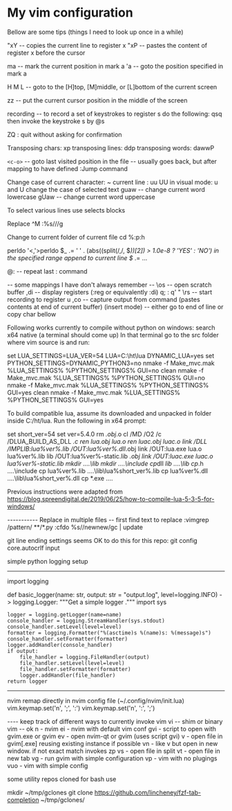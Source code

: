 # My vim configuration

Bellow are some tips (things I need to look up once in a while)

"xY -- copies the current line to register x
"xP -- pastes the content of register x before the cursor

ma -- mark the current position in mark a
'a -- goto the position specified in mark a

H M L -- goto to the [H]top, [M]middle, or [L]bottom of the current screen

zz -- put the current cursor position in the middle of the screen

recording -- to record a set of keystrokes to register s do the following:
qs<keystrokes>q
then invoke the keystroke s by @s

ZQ : quit without asking for confirmation

Transposing chars: xp
transposing lines: ddp
transposing words: dawwP

`<c-o>` -- goto last visited position in the file
<c-i> -- usually goes back, but after mapping <tab> to <c-w> have defined :Jump command

Change case of current character: ~
current line <lowercase-uppercase>: uu UU
in visual mode: u and U change the case of selected text
guaw -- change current word lowercase
gUaw -- change current word uppercase

To select various lines use <shitf-v> <c-v> selects blocks

Replace ^M
:%s/<ctrl-v><enter>//g

Change to current folder of current file
cd %:p:h

perldo
'<,'>perldo $_ .= '   ' . (abs((split(/,/, $_))[2]) > 1.0e-8 ? 'YES' : 'NO')
in the specified range append to current line $_ .= ...

@: -- repeat last : command

-- some mappings I have don't always remember --
\os -- open scratch buffer
,di -- display registers (:reg or equivalently :di)
q; :
q' "
\rs -- start recording to register u
,co -- capture output from command (pastes contents at end of current buffer)
<c-e> (insert mode) -- either go to end of line or copy char bellow

Following works currently to compile without python on windows:
search x64 native (a terminal should come up)
In that terminal go to the src folder where vim source is and run:

set LUA_SETTINGS=LUA_VER=54 LUA=C:\ht\lua  DYNAMIC_LUA=yes
set PYTHON_SETTINGS=DYNAMIC_PYTHON3=no
nmake -f Make_mvc.mak %LUA_SETTINGS% %PYTHON_SETTINGS% GUI=no clean
nmake -f Make_mvc.mak %LUA_SETTINGS% %PYTHON_SETTINGS% GUI=no
nmake -f Make_mvc.mak %LUA_SETTINGS% %PYTHON_SETTINGS% GUI=yes clean
nmake -f Make_mvc.mak %LUA_SETTINGS% %PYTHON_SETTINGS% GUI=yes

To build compatible lua, assume its downloaded and unpacked in folder inside
C:/ht/lua. Run the following in x64 prompt:

set short_ver=54
set ver=5.4.0
rm _.obj_.o
cl /MD /O2 /c /DLUA_BUILD_AS_DLL _.c
ren lua.obj lua.o
ren luac.obj luac.o
link /DLL /IMPLIB:lua%ver%.lib /OUT:lua%ver%.dll_.obj
link /OUT:lua.exe lua.o lua%ver%.lib
lib /OUT:lua%ver%-static.lib *.obj
link /OUT:luac.exe luac.o lua%ver%-static.lib
mkdir ..\..\lib
mkdir ..\..\include
cp*dll _lib ..\..\lib
cp_.h ..\..\include
cp lua%ver%.lib ..\..\lib\lua%short_ver%.lib
cp lua%ver%.dll ..\..\lib\lua%short_ver%.dll
cp *.exe ..\..

Previous instructions were adapted from
<https://blog.spreendigital.de/2019/06/25/how-to-compile-lua-5-3-5-for-windows/>

----------- Replace in multiple files
-- first find text to replace
:vimgrep /pattern/ **/*.py
:cfdo %s//newnew/gc | update

git line ending settings
seems OK to do this for this repo:
git config  core.autocrlf input

simple python logging setup

-----------------
import logging

def basic_logger(name: str, output: str = "output.log", level=logging.INFO) -> logging.Logger:
    """Get a simple logger ."""
    import sys

    logger = logging.getLogger(name=name)
    console_handler = logging.StreamHandler(sys.stdout)
    console_handler.setLevel(level=level)
    formatter = logging.Formatter("%(asctime)s %(name)s: %(message)s")
    console_handler.setFormatter(formatter)
    logger.addHandler(console_handler)
    if output:
        file_handler = logging.FileHandler(output)
        file_handler.setLevel(level=level)
        file_handler.setFormatter(formatter)
        logger.addHandler(file_handler)
    return logger
-----------------

nvim remap directly in nvim config file (~/.config/nvim/init.lua)
vim.keymap.set('n', ';', ':')
vim.keymap.set('n', ':', ';')

---- keep track of different ways to currently invoke vim
vi -- shim or binary
vim -- ok
n - nvim
ei - nvim with default vim conf
gvi - script to open with gvim.exe or gvim
ev - open nvim-qt or gvim (uses script gvi)
v -  open file in gvim[.exe] reusing existing instance if possible
vn - like v but open in new window. if not exact match invokes zp
vs - open file in split
vt - open file in new tab
vg - run gvim with simple configuration
vp - vim with no plugings
vuo - vim with simple config

some utility repos cloned for bash use

mkdir ~/tmp/gclones
git clone https://github.com/lincheney/fzf-tab-completion ~/tmp/gclones/

